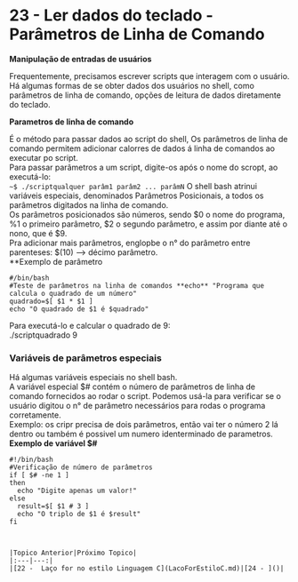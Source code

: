 # 23 - Ler dados do teclado - Parâmetros de Linha de Comando

**Manipulação de entradas de usuários**

Frequentemente, precisamos escrever scripts que interagem com o usuário.  
Há algumas formas de se obter dados dos usuários no shell, como parâmetros de linha de comando, opções de leitura de dados diretamente do teclado.  

**Parametros de linha de comando**

É o método para passar dados ao script do shell, Os parâmetros de linha de comando permitem adicionar calorres de dados á linha de comandos ao executar po script.  
Para passar parâmetros a um script, digite-os após o nome do scropt, ao executá-lo:  
`~$ ./scriptqualquer parâm1 parâm2 ... parâmN`
O shell bash atrinui variáveis especiais, denominados Parâmetros Posicionais, a todos os parâmetros digitados na linha de comando.  
Os parâmetros posicionados são números, sendo $0 o nome do programa, %1 o primeiro parâmetro, $2 o segundo parâmetro, e assim por diante até o nono, que é $9.  
Pra adicionar mais parâmetros, englopbe o n° do parâmetro entre parenteses: $(10) --> décimo parâmetro.  
**Exemplo de parâmetro
```
#/bin/bash
#Teste de parâmetros na linha de comandos **echo** "Programa que calcula o quadrado de um número" 
quadrado=$[ $1 * $1 ] 
echo "O quadrado de $1 é $quadrado"
```
Para executá-lo e calcular o quadrado de 9:  
./scriptquadrado 9  

### Variáveis de parâmetros especiais  

Há algumas variáveis especiais no shell bash.  
A variável especial $# contém o número de parâmetros de linha de comando fornecidos ao rodar o script. Podemos usá-la para verificar se o usuário digitou o n° de parâmetro necessários para rodas o programa corretamente.  
Exemplo: os cripr precisa de dois parâmetros, então vai ter o número 2 lá dentro ou também é possivel um numero identerminado de parametros.  
**Exemplo de variável $#**  
```
#!/bin/bash
#Verificação de número de parâmetros
if [ $# -ne 1 ]
then
  echo "Digite apenas um valor!"
else
  result=$[ $1 # 3 ]
  echo "O triplo de $1 é $result"
fi



|Topico Anterior|Próximo Topico|
|:---|---:|
|[22 -  Laço for no estilo Linguagem C](LacoForEstiloC.md)|[24 - ]()|
